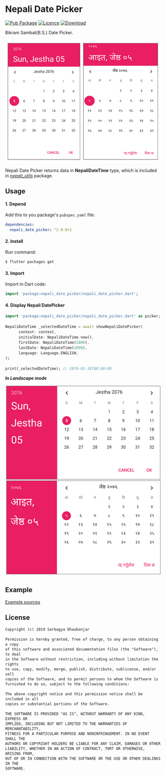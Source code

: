 # Nepali Date Picker

[![Pub Package](https://img.shields.io/badge/pub-v2.0.0-green.svg)](https://pub.dev/packages/nepali_date_picker)
[![Licence](https://img.shields.io/badge/Licence-MIT-orange.svg)](https://github.com/sarbagyastha/nepali_date_picker/blob/master/LICENSE)
[![Download](https://img.shields.io/badge/Download-APK-blueviolet.svg)
](https://github.com/sarbagyastha/nepali_date_picker/raw/master/nepali_date_picker.apk)

Bikram Sambat(B.S.) Date Picker.

![Portrait Screenshot](screenshot/portrait.jpg)

Nepali Date Picker returns data in **NepaliDateTime** type, which is
included in [*nepali_utils*](https://pub.dev/packages/nepali_utils)
package.

## Usage

#### 1\. Depend

Add this to you package's `pubspec.yaml` file:

```yaml
dependencies:
  nepali_date_picker: ^2.0.0+1
```

#### 2\. Install

Run command:

```bash
$ flutter packages get
```

#### 3\. Import

Import in Dart code:

```dart
import 'package:nepali_date_picker/nepali_date_picker.dart';
```

#### 4\. Display Nepali DatePicker

```dart
import 'package:nepali_date_picker/nepali_date_picker.dart' as picker;

NepaliDateTime _selectedDateTime = await showNepaliDatePicker(
      context: context,
      initialDate: NepaliDateTime.now(),
      firstDate: NepaliDateTime(2000),
      lastDate: NepaliDateTime(2090),
      language: Language.ENGLISH,
);

print(_selectedDateTime); // 2076-02-16T00:00:00
```

***In Landscape mode***

![Landscape Screenshot](screenshot/landscape.jpg)

## Example

[Example sources](https://github.com/sarbagyastha/nepali_date_picker/tree/master/example)


## License

```
Copyright (c) 2019 Sarbagya Dhaubanjar

Permission is hereby granted, free of charge, to any person obtaining a copy
of this software and associated documentation files (the "Software"), to deal
in the Software without restriction, including without limitation the rights
to use, copy, modify, merge, publish, distribute, sublicense, and/or sell
copies of the Software, and to permit persons to whom the Software is
furnished to do so, subject to the following conditions:

The above copyright notice and this permission notice shall be included in all
copies or substantial portions of the Software.

THE SOFTWARE IS PROVIDED "AS IS", WITHOUT WARRANTY OF ANY KIND, EXPRESS OR
IMPLIED, INCLUDING BUT NOT LIMITED TO THE WARRANTIES OF MERCHANTABILITY,
FITNESS FOR A PARTICULAR PURPOSE AND NONINFRINGEMENT. IN NO EVENT SHALL THE
AUTHORS OR COPYRIGHT HOLDERS BE LIABLE FOR ANY CLAIM, DAMAGES OR OTHER
LIABILITY, WHETHER IN AN ACTION OF CONTRACT, TORT OR OTHERWISE, ARISING FROM,
OUT OF OR IN CONNECTION WITH THE SOFTWARE OR THE USE OR OTHER DEALINGS IN THE
SOFTWARE.
```